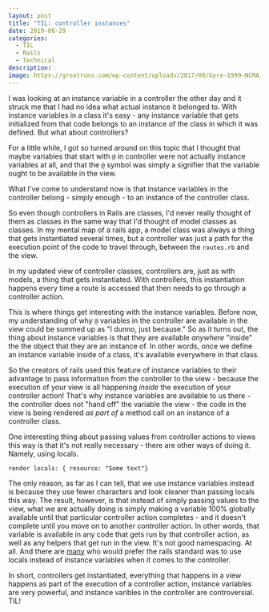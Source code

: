 ```yaml
---
layout: post
title: "TIL: controller instances"
date: 2019-06-29
categories:
  - TIL
  - Rails
  - Technical
description:
image: https://greatruns.com/wp-content/uploads/2017/09/Gyre-1999-NCMA_611_407_s.jpg
---
```

I was looking at an instance variable in a controller the other day and it struck me that I had no idea what actual instance it belonged to. With instance variables in a class it's easy - any instance variable that gets initialized from that code belongs to an instance of the class in which it was defined. But what about controllers?

For a little while, I got so turned around on this topic that I thought that maybe variables that start with `@` in controller were not actually instance variables at all, and that the `@` symbol was simply a signifier that the variable ought to be available in the view.

What I've come to understand now is that instance variables in the controller belong - simply enough - to an instance of the controller class.

So even though controllers in Rails are classes, I'd never really thought of them as classes in the same way that I'd thought of model classes as classes. In my mental map of a rails app, a model class was always a thing that gets instantiated several times, but a controller was just a path for the execution point of the code to travel through, between the `routes.rb` and the view.

In my updated view of controller classes, controllers are, just as with models, a thing that gets instantiated. With controllers, this instantiation happens every time a route is accessed that then needs to go through a controller action.

This is where things get interesting with the instance variables. Before now, my understanding of why `@` variables in the controller are available in the view could be summed up as "I dunno, just because." So as it turns out, the thing about instance variables is that they are available _anywhere_ "inside" the the object that they are an instance of. In other words, once we define an instance variable inside of a class, it's available everywhere in that class.

So the creators of rails used this feature of instance variables to their advantage to pass information from the controller to the view - because the execution of your view is all happening _inside_ the execution of your controller action! That's why instance variables are available to us there - the controller does not "hand off" the variable the view - the code in the view is being rendered _as part of_ a method call on an instance of a controller class.

One interesting thing about passing values from controller actions to views this way is that it's not really necessary - there are other ways of doing it. Namely, using locals.

```
render locals: { resource: "Some text"}
```

The only reason, as far as I can tell, that we use instance variables instead is because they use fewer characters and look cleaner than passing locals this way. The result, however, is that instead of simply passing values to the view, what we are actually doing is simply making a variable 100% globally available until that particular controller action completes - and it doesn't complete until you move on to another controller action. In other words, that variable is available in any code that gets run by that controller action, as well as any helpers that get run in the view. It's not good namespacing. At all. And there are [many](https://medium.com/@eric.programmer/removing-the-hack-in-rails-controllers-52396463c40d) who would prefer the rails standard was to use locals instead of instance variables when it comes to the controller.

In short, controllers get instantiated, everything that happens in a view happens as part of the execution of a controller action, instance variables are very powerful, and instance varibles in the controller are controversial. TIL!
